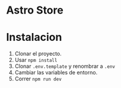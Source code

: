 # Astro Store


# Instalacion
1. Clonar el proyecto.
2. Usar `npm install`
3. Clonar `.env.template` y renombrar a `.env`
4. Cambiar las variables de entorno.
5. Correr `npm run dev`